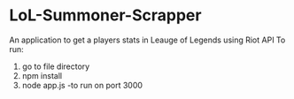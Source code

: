 # LoL-Summoner-Scrapper
An application to get a players stats in Leauge of Legends using Riot API
To run:

1. go to file directory
2. npm install
3. node app.js -to run on port 3000
